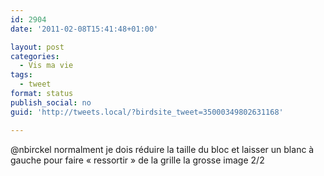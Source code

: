 ```yaml
---
id: 2904
date: '2011-02-08T15:41:48+01:00'

layout: post
categories:
  - Vis ma vie
tags:
  - tweet
format: status
publish_social: no
guid: 'http://tweets.local/?birdsite_tweet=35000349802631168'

---
```


@nbirckel normalment je dois réduire la taille du bloc et laisser un blanc à gauche pour faire « ressortir » de la grille la grosse image 2/2